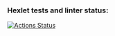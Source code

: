 ### Hexlet tests and linter status:
[![Actions Status](https://github.com/EKremov/frontend-project-44/workflows/hexlet-check/badge.svg)](https://github.com/EKremov/frontend-project-44/actions)
